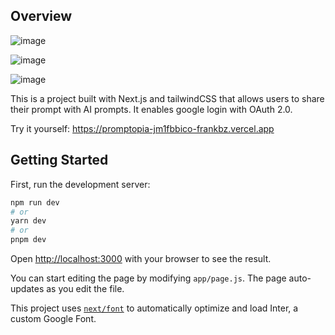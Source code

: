 ## Overview
![image](https://github.com/Frankbz/Promptopia/assets/98783358/cd542bcb-74f8-4266-945b-6050f25ec28e)

![image](https://github.com/Frankbz/Promptopia/assets/98783358/7d78b9ab-0608-4a2e-9b4a-939c56d98a1f)

![image](https://github.com/Frankbz/Promptopia/assets/98783358/fe7db182-dd22-434c-97c3-210238ddcfb3)

This is a project built with Next.js and tailwindCSS that allows users to share their prompt with AI prompts. It enables google login with OAuth 2.0.

Try it yourself: https://promptopia-jm1fbbico-frankbz.vercel.app

## Getting Started

First, run the development server:

```bash
npm run dev
# or
yarn dev
# or
pnpm dev
```

Open [http://localhost:3000](http://localhost:3000) with your browser to see the result.

You can start editing the page by modifying `app/page.js`. The page auto-updates as you edit the file.

This project uses [`next/font`](https://nextjs.org/docs/basic-features/font-optimization) to automatically optimize and load Inter, a custom Google Font.


